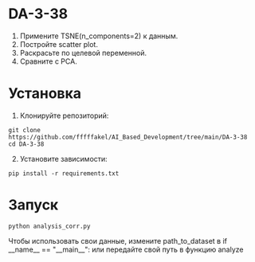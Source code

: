 # DA-3-38
1. Примените TSNE(n_components=2) к данным.
2. Постройте scatter plot.
3. Раскрасьте по целевой переменной.
4. Сравните с PCA.


# Установка
1. Клонируйте репозиторий:
```
git clone https://github.com/fffffakel/AI_Based_Development/tree/main/DA-3-38
cd DA-3-38
```
2. Установите зависимости:
```
pip install -r requirements.txt
```

# Запуск
```
python analysis_corr.py
```

Чтобы использовать свои данные, измените path_to_dataset в  if \_\_name__ == "_\_main__": или передайте свой путь в функцию analyze

